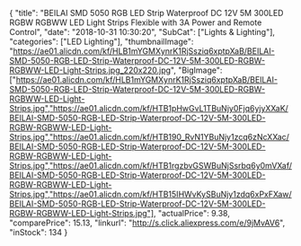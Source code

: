 {
	"title": "BEILAI SMD 5050 RGB LED Strip Waterproof DC 12V 5M 300LED RGBW RGBWW LED Light Strips Flexible with 3A Power and Remote Control",
	"date": "2018-10-31 10:30:20",
	"SubCat": ["Lights & Lighting"],
	"categories": ["LED Lighting"],
	"thumbnailImage": "https://ae01.alicdn.com/kf/HLB1mYGMXynrK1RjSsziq6xptpXaB/BEILAI-SMD-5050-RGB-LED-Strip-Waterproof-DC-12V-5M-300LED-RGBW-RGBWW-LED-Light-Strips.jpg_220x220.jpg",
	"BigImage": ["https://ae01.alicdn.com/kf/HLB1mYGMXynrK1RjSsziq6xptpXaB/BEILAI-SMD-5050-RGB-LED-Strip-Waterproof-DC-12V-5M-300LED-RGBW-RGBWW-LED-Light-Strips.jpg","https://ae01.alicdn.com/kf/HTB1pHwGvL1TBuNjy0Fjq6yjyXXaK/BEILAI-SMD-5050-RGB-LED-Strip-Waterproof-DC-12V-5M-300LED-RGBW-RGBWW-LED-Light-Strips.jpg","https://ae01.alicdn.com/kf/HTB190_RvN1YBuNjy1zcq6zNcXXac/BEILAI-SMD-5050-RGB-LED-Strip-Waterproof-DC-12V-5M-300LED-RGBW-RGBWW-LED-Light-Strips.jpg","https://ae01.alicdn.com/kf/HTB1rgzbvGSWBuNjSsrbq6y0mVXaf/BEILAI-SMD-5050-RGB-LED-Strip-Waterproof-DC-12V-5M-300LED-RGBW-RGBWW-LED-Light-Strips.jpg","https://ae01.alicdn.com/kf/HTB15IHWvKySBuNjy1zdq6xPxFXaw/BEILAI-SMD-5050-RGB-LED-Strip-Waterproof-DC-12V-5M-300LED-RGBW-RGBWW-LED-Light-Strips.jpg"],
	"actualPrice": 9.38,
	"comparePrice": 15.13,
	"linkurl": "http://s.click.aliexpress.com/e/9jMvAV6",
	"inStock": 134
}
